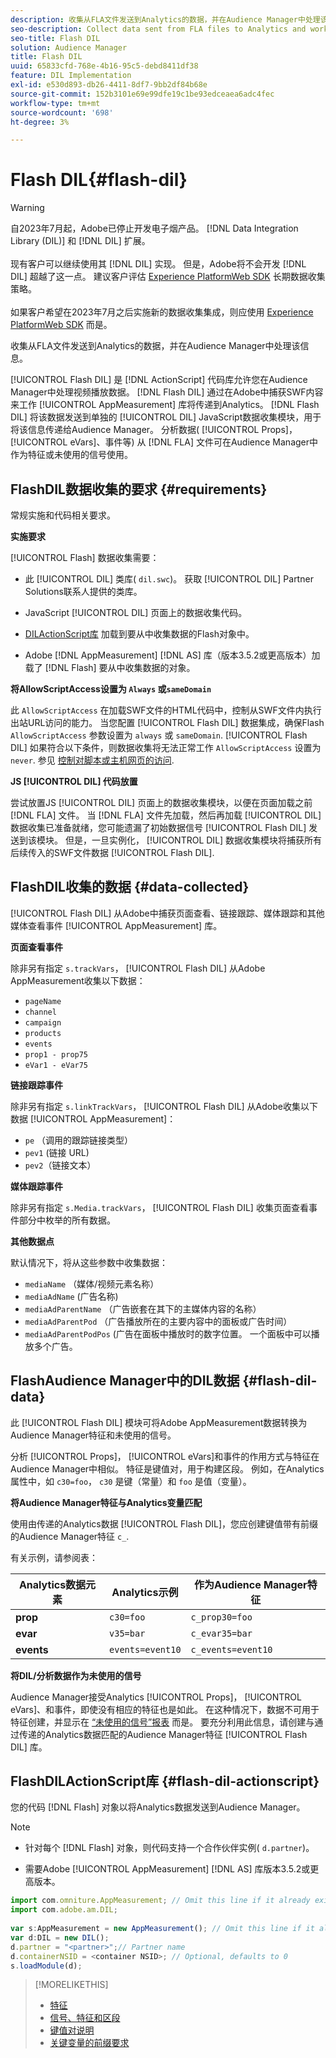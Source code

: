 ```yaml
---
description: 收集从FLA文件发送到Analytics的数据，并在Audience Manager中处理该信息。
seo-description: Collect data sent from FLA files to Analytics and work with that information in Audience Manager.
seo-title: Flash DIL
solution: Audience Manager
title: Flash DIL
uuid: 65833cfd-768e-4b16-95c5-debd8411df38
feature: DIL Implementation
exl-id: e530d893-db26-4411-8df7-9bb2df84b68e
source-git-commit: 152b3101e69e99dfe19c1be93edceaea6adc4fec
workflow-type: tm+mt
source-wordcount: '698'
ht-degree: 3%

---
```


# Flash DIL{#flash-dil}

>[!WARNING]
>
>自2023年7月起，Adobe已停止开发电子烟产品。 [!DNL Data Integration Library (DIL)] 和 [!DNL DIL] 扩展。
><br><br>
>现有客户可以继续使用其 [!DNL DIL] 实现。 但是，Adobe将不会开发 [!DNL DIL] 超越了这一点。 建议客户评估 [Experience PlatformWeb SDK](https://experienceleague.adobe.com/docs/experience-platform/edge/home.html?lang=en) 长期数据收集策略。
><br><br>
>如果客户希望在2023年7月之后实施新的数据收集集成，则应使用 [Experience PlatformWeb SDK](https://experienceleague.adobe.com/docs/experience-platform/edge/home.html?lang=en) 而是。

收集从FLA文件发送到Analytics的数据，并在Audience Manager中处理该信息。

<!-- 

c_flash_dil_toc.xml

 -->

[!UICONTROL Flash DIL] 是 [!DNL ActionScript] 代码库允许您在Audience Manager中处理视频播放数据。 [!DNL Flash DIL] 通过在Adobe中捕获SWF内容来工作 [!UICONTROL AppMeasurement] 库将传递到Analytics。 [!DNL Flash DIL] 将该数据发送到单独的 [!UICONTROL DIL] JavaScript数据收集模块，用于将该信息传递给Audience Manager。 分析数据( [!UICONTROL Props]， [!UICONTROL eVars]、事件等) 从 [!DNL FLA] 文件可在Audience Manager中作为特征或未使用的信号使用。

## FlashDIL数据收集的要求 {#requirements}

常规实施和代码相关要求。

<!-- 

c_flash_dil_intro.xml

 -->

**实施要求**

[!UICONTROL Flash] 数据收集需要：

* 此 [!UICONTROL DIL] 类库( `dil.swc`)。 获取 [!UICONTROL DIL] Partner Solutions联系人提供的类库。

* JavaScript [!UICONTROL DIL] 页面上的数据收集代码。
* [DILActionScript库](../dil/dil-flash.md#flash-dil-actionscript) 加载到要从中收集数据的Flash对象中。
* Adobe [!DNL AppMeasurement] [!DNL AS] 库（版本3.5.2或更高版本）加载了 [!DNL Flash] 要从中收集数据的对象。

**将AllowScriptAccess设置为 `Always` 或`sameDomain`**

此 `AllowScriptAccess` 在加载SWF文件的HTML代码中，控制从SWF文件内执行出站URL访问的能力。 当您配置 [!UICONTROL Flash DIL] 数据集成，确保Flash `AllowScriptAccess` 参数设置为 `always` 或 `sameDomain`. [!UICONTROL Flash DIL] 如果符合以下条件，则数据收集将无法正常工作 `AllowScriptAccess` 设置为 `never`. 参见 [控制对脚本或主机网页的访问](https://helpx.adobe.com/flash/kb/control-access-scripts-host-web.html).

**JS [!UICONTROL DIL] 代码放置**

尝试放置JS [!UICONTROL DIL] 页面上的数据收集模块，以便在页面加载之前 [!DNL FLA] 文件。 当 [!DNL FLA] 文件先加载，然后再加载 [!UICONTROL DIL] 数据收集已准备就绪，您可能遗漏了初始数据信号 [!UICONTROL Flash DIL] 发送到该模块。 但是，一旦实例化， [!UICONTROL DIL] 数据收集模块将捕获所有后续传入的SWF文件数据 [!UICONTROL Flash DIL].

## FlashDIL收集的数据 {#data-collected}

[!UICONTROL Flash DIL] 从Adobe中捕获页面查看、链接跟踪、媒体跟踪和其他媒体查看事件 [!UICONTROL AppMeasurement] 库。

<!-- 

r_flash_dil_data_collected.xml

 -->

**页面查看事件**

除非另有指定 `s.trackVars`， [!UICONTROL Flash DIL] 从Adobe AppMeasurement收集以下数据：

* `pageName`
* `channel`
* `campaign`
* `products`
* `events`
* `prop1 - prop75`
* `eVar1 - eVar75`

**链接跟踪事件**

除非另有指定 `s.linkTrackVars`， [!UICONTROL Flash DIL] 从Adobe收集以下数据 [!UICONTROL AppMeasurement]：

* `pe` （调用的跟踪链接类型）
* `pev1` (链接 URL)
* `pev2`（链接文本）

**媒体跟踪事件**

除非另有指定 `s.Media.trackVars`， [!UICONTROL Flash DIL] 收集页面查看事件部分中枚举的所有数据。

**其他数据点**

默认情况下，将从这些参数中收集数据：

* `mediaName` （媒体/视频元素名称）
* `mediaAdName` (广告名称)
* `mediaAdParentName` （广告嵌套在其下的主媒体内容的名称）
* `mediaAdParentPod` （广告播放所在的主要内容中的面板或广告时间）
* `mediaAdParentPodPos` (广告在面板中播放时的数字位置。 一个面板中可以播放多个广告。

## FlashAudience Manager中的DIL数据 {#flash-dil-data}

此 [!UICONTROL Flash DIL] 模块可将Adobe AppMeasurement数据转换为Audience Manager特征和未使用的信号。

<!-- 

c_flash_dil_in_aam.xml

 -->

分析 [!UICONTROL Props]， [!UICONTROL eVars]和事件的作用方式与特征在Audience Manager中相似。 特征是键值对，用于构建区段。 例如，在Analytics属性中，如 `c30=foo`， `c30` 是键（常量）和 `foo` 是值（变量）。

**将Audience Manager特征与Analytics变量匹配**

使用由传递的Analytics数据 [!UICONTROL Flash DIL]，您应创建键值带有前缀的Audience Manager特征 `c_`.

有关示例，请参阅表：

| Analytics数据元素 | Analytics示例 | 作为Audience Manager特征 |
|---|---|---|
| **prop** | `c30=foo` | `c_prop30=foo` |
| **evar** | `v35=bar` | `c_evar35=bar` |
| **events** | `events=event10` | `c_events=event10` |

**将DIL/分析数据作为未使用的信号**

Audience Manager接受Analytics [!UICONTROL Props]， [!UICONTROL eVars]、和事件，即使没有相应的特征也是如此。 在这种情况下，数据不可用于特征创建，并显示在 [“未使用的信号”报表](../reporting/dynamic-reports/unused-signals.md) 而是。 要充分利用此信息，请创建与通过传递的Analytics数据匹配的Audience Manager特征 [!UICONTROL Flash DIL] 库。

## FlashDILActionScript库 {#flash-dil-actionscript}

您的代码 [!DNL Flash] 对象以将Analytics数据发送到Audience Manager。

<!-- 

r_flash_dil_actionscript.xml

 -->

>[!NOTE]
>
>* 针对每个 [!DNL Flash] 对象，则代码支持一个合作伙伴实例( `d.partner`)。
>
>* 需要Adobe [!UICONTROL AppMeasurement] [!DNL AS] 库版本3.5.2或更高版本。

```js
import com.omniture.AppMeasurement; // Omit this line if it already exists in the code 
import com.adobe.am.DIL; 
  
var s:AppMeasurement = new AppMeasurement(); // Omit this line if it already exists in the code 
var d:DIL = new DIL(); 
d.partner = "<partner>";// Partner name 
d.containerNSID = <container NSID>; // Optional, defaults to 0 
s.loadModule(d);
```

>[!MORELIKETHIS]
>
>* [特征](../features/traits/trait-details-page.md)
>* [信号、特征和区段](../reference/signal-trait-segment.md)
>* [键值对说明](../reference/key-value-pairs-explained.md)
>* [关键变量的前缀要求](../features/traits/trait-variable-prefixes.md)
